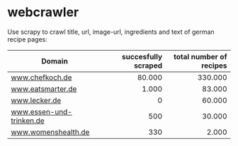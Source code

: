 # webcrawler
Use scrapy to crawl title, url, image-url, ingredients and text of german recipe pages:

| Domain | succesfully scraped | total number of recipes      |
|-------------------|----------------------------:|-------:|
| www.chefkoch.de | 80.000 | 330.000 |
| www.eatsmarter.de | 1.000  | 83.000 |
| www.lecker.de | 0 | 60.000 |
| www.essen-und-trinken.de | 500 | 30.000 |
| www.womenshealth.de| 330 | 2.000 |